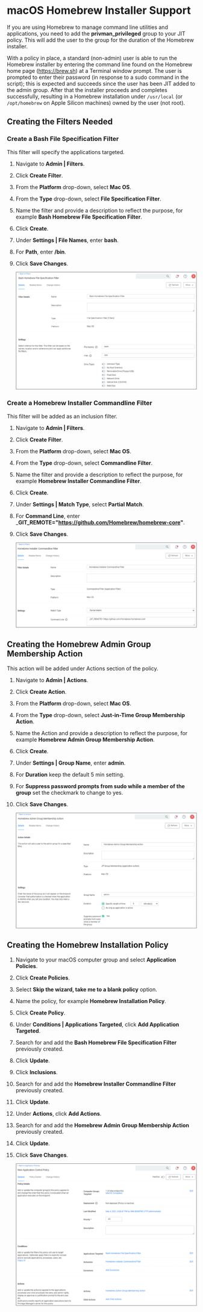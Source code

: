 [title]: # (Homebrew Support)
[tags]: # (macOS,endpoint,installation)
[priority]: # (8)

# macOS Homebrew Installer Support

If you are using Homebrew to manage command line utilities and applications, you need to add the __privman_privileged__ group to your JIT policy. This will add the user to the group for the duration of the Homebrew installer.

With a policy in place, a standard (non-admin) user is able to run the Homebrew installer by entering the command line found on the Homebrew home page (https://brew.sh) at a Terminal window prompt. The user is prompted to enter their password (in response to a sudo command in the script); this is expected and succeeds since the user has been JIT added to the admin group. After that the installer proceeds and completes successfully, resulting in a Homebrew installation under `/usr/local` (or `/opt/homebrew` on Apple Silicon machines) owned by the user (not root).

## Creating the Filters Needed

### Create a Bash File Specification Filter

This filter will specify the applications targeted.

1. Navigate to __Admin | Filters__.
1. Click __Create Filter__.
1. From the __Platform__ drop-down, select __Mac OS__.
1. From the __Type__ drop-down, select __File Specification Filter__.
1. Name the filter and provide a description to reflect the purpose, for example __Bash Homebrew File Specification Filter__.
1. Click __Create__.
1. Under __Settings | File Names__, enter __bash__.
1. For __Path__, enter __/bin__.
1. Click __Save Changes__.

   ![alt](images/homebrew/bash.png "Bash File Specification Filter")

### Create a Homebrew Installer Commandline Filter

This filter will be added as an inclusion filter.

1. Navigate to __Admin | Filters__.
1. Click __Create Filter__.
1. From the __Platform__ drop-down, select __Mac OS__.
1. From the __Type__ drop-down, select __Commandline Filter__.
1. Name the filter and provide a description to reflect the purpose, for example __Homebrew Installer Commandline Filter__.
1. Click __Create__.
1. Under __Settings | Match Type__, select __Partial Match__.
1. For __Command Line__, enter ___GIT_REMOTE="https://github.com/Homebrew/homebrew-core"__.
1. Click __Save Changes__.

   ![alt](images/homebrew/installer.png "Homebrew Installer Commandline Filter")

## Creating the Homebrew Admin Group Membership Action

This action will be added under Actions section of the policy.

1. Navigate to __Admin | Actions__.
1. Click __Create Action__.
1. From the __Platform__ drop-down, select __Mac OS__.
1. From the __Type__ drop-down, select __Just-in-Time Group Membership Action__.
1. Name the Action and provide a description to reflect the purpose, for example __Homebrew Admin Group Membership Action__.
1. Click __Create__.
1. Under __Settings | Group Name__, enter __admin__.
1. For __Duration__ keep the default 5 min setting.
1. For __Suppress password prompts from sudo while a member of the group__ set the checkmark to change to yes.
1. Click __Save Changes__.

   ![alt](images/homebrew/action.png "Homebrew Admin Group Membership Action")

## Creating the Homebrew Installation Policy

1. Navigate to your macOS computer group and select __Application Policies__.
1. Click __Create Policies__.
1. Select __Skip the wizard, take me to a blank policy__ option.
1. Name the policy, for example __Homebrew Installation Policy__.
1. Click __Create Policy__.
1. Under __Conditions | Applications Targeted__, click __Add Application Targeted__.
1. Search for and add the __Bash Homebrew File Specification Filter__ previously created.
1. Click __Update__.
1. Click __Inclusions__.
1. Search for and add the __Homebrew Installer Commandline Filter__ previously created.
1. Click __Update__.
1. Under __Actions__, click __Add Actions__.
1. Search for and add the __Homebrew Admin Group Membership Action__ previously created.
1. Click __Update__.
1. Click __Save Changes__.

   ![alt](images/homebrew/policy.png "Homebrew Admin Group Membership Action")
